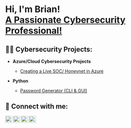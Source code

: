<h1>Hi, I'm Brian! <br/><a href="https://github.com/bkesselly"> A Passionate <a href="https://www.linkedin.com/in/brian-kesselly/">Cybersecurity Professional! </a></h1>

<h2>👨‍💻 Cybersecurity Projects:</h2>

- <b>Azure/Cloud Cybersecurity Projects</b>
  - [Creating a Live SOC/ Honeynet in Azure](https://github.com/bkesselly/Portfolio/tree/main/SOC%20%2B%20Honeynet%20in%20Azure)

- <b>Python</b>
  - [Password Generator (CLI & GUI)](https://github.com/bkesselly/Portfolio/tree/main/Password%20Generator)

<h2> 🤳 Connect with me:</h2>

[<img align="left" alt="JoshMadakor | YouTube" width="22px" src="https://cdn.jsdelivr.net/npm/simple-icons@v3/icons/youtube.svg" />][youtube]
[<img align="left" alt="JoshMadakor | Twitter" width="22px" src="https://cdn.jsdelivr.net/npm/simple-icons@v3/icons/twitter.svg" />][twitter]
[<img align="left" alt="BrianKesselly | LinkedIn" width="22px" src="https://cdn.jsdelivr.net/npm/simple-icons@v3/icons/linkedin.svg" />][linkedin]
[<img align="left" alt="JoshMadakor | Instagram" width="22px" src="https://cdn.jsdelivr.net/npm/simple-icons@v3/icons/instagram.svg" />][instagram]

[twitter]: https://twitter.com/joshmadakor
[youtube]: https://www.youtube.com/c/joshmadakor
[instagram]: https://www.instagram.com/joshmadakor/
[linkedin]: https://linkedin.com/in/brian-kesselly

<!--
**joshmadakor1/joshmadakor1** is a ✨ _special_ ✨ repository because its `README.md` (this file) appears on your GitHub profile.

Here are some ideas to get you started:

- 🔭 I’m currently working on getting my bachelor's at WGU.
- 🌱 I’m currently learning malware analysis.
- 👯 I’m looking to collaborate on cybersecurity projects.
- 🤔 I’m looking for help with breaking into cybersecuritu.
- 💬 Ask me about sports!
- 📫 How to reach me: LinkedIn
- 😄 Pronouns: He/Him
- ⚡ Fun fact: I lived in the Midwest my whole life!
-->

